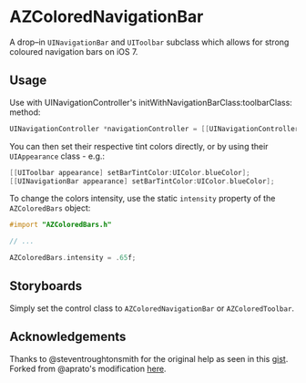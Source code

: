 AZColoredNavigationBar
======================
A drop–in `UINavigationBar` and `UIToolbar` subclass which allows for strong coloured navigation bars on iOS 7. 

Usage
-----
Use with UINavigationController's initWithNavigationBarClass:toolbarClass: method:
```objective-c
UINavigationController *navigationController = [[UINavigationController alloc] initWithNavigationBarClass:[AZColoredNavigationBar class] toolbarClass:[AZColoredToolbar class]];
```

You can then set their respective tint colors directly, or by using their `UIAppearance` class - e.g.:
```objective-c
[[UIToolbar appearance] setBarTintColor:UIColor.blueColor];
[[UINavigationBar appearance] setBarTintColor:UIColor.blueColor];
```

To change the colors intensity, use the static `intensity` property of the `AZColoredBars` object:
```objective-c
#import "AZColoredBars.h"

// ...

AZColoredBars.intensity = .65f;
```

Storyboards
-----------
Simply set the control class to `AZColoredNavigationBar` or `AZColoredToolbar`.

Acknowledgements
----------------
Thanks to @steventroughtonsmith for the original help as seen in this [gist](https://gist.github.com/alanzeino/6619253). Forked from @aprato's modification [here](https://gist.github.com/aprato/6631390). 
